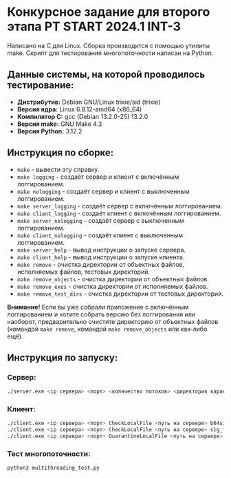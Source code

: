 # Конкурсное задание для второго этапа PT START 2024.1 INT-3

Написано на C для Linux. Сборка производится с помощью утилиты make. Скрипт для тестирования многопоточности написан на Python.

## Данные системы, на которой проводилось тестирование:
- **Дистрибутив:** Debian GNU/Linux trixie/sid (trixie)
- **Версия ядра:** Linux 6.8.12-amd64 (x86_64)
- **Компилятор C:** gcc (Debian 13.2.0-25) 13.2.0
- **Версия make:** GNU Make 4.3
- **Версия Python:** 3.12.2

## Инструкция по сборке:

- `make` - вывести эту справку.
- `make logging` - создаёт сервер и клиент с включённым логгированием.
- `make nologging` - создаёт сервер и клиент с выключенным логгированием.
- `make server_logging` - создаёт сервер с включённым логгированием.
- `make client_logging` - создаёт клиент с включённым логгированием.
- `make server_nologging` - создаёт сервер с выключенным логгированием.
- `make client_nologging` - создаёт клиент с выключенным логгированием.
- `make server_help` - вывод инструкции о запуске сервера.
- `make client_help` - вывод инструкции о запуске клиента.
- `make remove` - очистка директории от объектных файлов, исполняемых файлов, тестовых директорий.
- `make remove_objects` - очистка директории от объектных файлов.
- `make remove_exes` - очистка директории от исполняемых файлов.
- `make remove_test_dirs` - очистка директории от тестовых директорий.

**Внимание!** Если вы уже собрали приложение с включённым логгированием и хотите собрать версию без логгирования или наоборот, предварительно очистите директорию от объектных файлов (командой `make remove`, командой `make remove_objects` или как-либо ещё).

## Инструкция по запуску:

### Сервер:
```sh
./server.exe <ip сервера> <порт> <количество потоков> <директория карантина>
```

### Клиент:
```sh
./client.exe <ip сервера> <порт> CheckLocalFile <путь на сервере> b64sig <сигнатура в base64>
./client.exe <ip сервера> <порт> CheckLocalFile <путь на сервере> sig_file <файл с сигнатурой>
./client.exe <ip сервера> <порт> QuarantineLocalFile <путь на сервере>
```

### Тест многопоточности:
```sh
python3 multithreading_test.py
```

